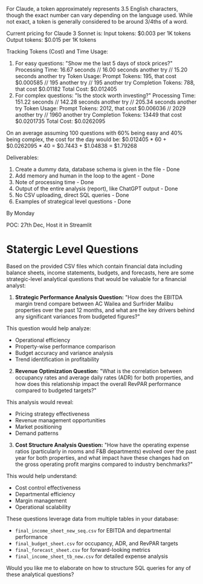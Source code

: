 For Claude, a token approximately represents 3.5 English characters, though the exact number can vary depending on the language used.
While not exact, a token is generally considered to be around 3/4ths of a word.

Current pricing for Claude 3 Sonnet is:
        Input tokens: $0.003 per 1K tokens
        Output tokens: $0.015 per 1K tokens

Tracking Tokens (Cost) and Time Usage:
1) For easy questions: "Show me the last 5 days of stock prices?"
        Processing Time: 16.67 seconds // 16.00 seconds another try // 15.20 seconds another try
        Token Usage:
        Prompt Tokens: 195, that cost $0.000585 // 195 another try // 195 another try
        Completion Tokens: 788, that cost $0.01182
        Total Cost: $0.012405
2) For complex questions: "Is the stock worth investing?"
        Processing Time: 151.22 seconds // 142.28 seconds another try // 205.34 seconds another try
        Token Usage:
        Prompt Tokens: 2012, that cost $0.006036  // 2029 another try // 1960 another try
        Completion Tokens: 13449 that cost $0.0201735
        Total Cost: $0.0262095

On an average assuming 100 questions with 60% being easy and 40% being complex, the cost for the day would be:
        $0.012405 * 60 + $0.0262095 * 40 = $0.7443 + $1.04838 = $1.79268


Deliverables:
1) Create a dummy data, database schema is given in the file - Done
2) Add memory and human in the loop to the agent - Done
3) Note of processing time - Done
4) Output of the entire analysis (report), like ChatGPT output - Done
5) No CSV uploading, direct SQL queries - Done
6) Examples of strategical level questions - Done

By Monday

POC: 27th Dec, Host it in Streamlit



# Statergic Level Questions
Based on the provided CSV files which contain financial data including balance sheets, income statements, budgets, and forecasts, here are some strategic-level analytical questions that would be valuable for a financial analyst:

1. **Strategic Performance Analysis Question:**
"How does the EBITDA margin trend compare between AC Wailea and Surfrider Malibu properties over the past 12 months, and what are the key drivers behind any significant variances from budgeted figures?"

This question would help analyze:
- Operational efficiency
- Property-wise performance comparison
- Budget accuracy and variance analysis
- Trend identification in profitability

2. **Revenue Optimization Question:**
"What is the correlation between occupancy rates and average daily rates (ADR) for both properties, and how does this relationship impact the overall RevPAR performance compared to budgeted targets?"

This analysis would reveal:
- Pricing strategy effectiveness
- Revenue management opportunities
- Market positioning
- Demand patterns

3. **Cost Structure Analysis Question:**
"How have the operating expense ratios (particularly in rooms and F&B departments) evolved over the past year for both properties, and what impact have these changes had on the gross operating profit margins compared to industry benchmarks?"

This would help understand:
- Cost control effectiveness
- Departmental efficiency
- Margin management
- Operational scalability

These questions leverage data from multiple tables in your database:
- `final_income_sheet_new_seq.csv` for EBITDA and departmental performance
- `final_budget_sheet.csv` for occupancy, ADR, and RevPAR targets
- `final_forecast_sheet.csv` for forward-looking metrics
- `final_income_sheet_tb_new.csv` for detailed expense analysis

Would you like me to elaborate on how to structure SQL queries for any of these analytical questions?
